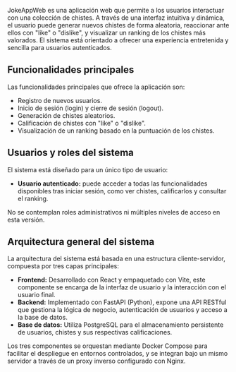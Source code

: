 

JokeAppWeb es una aplicación web que permite a los usuarios interactuar con una colección de chistes. A través de una interfaz intuitiva y dinámica, el usuario puede generar nuevos chistes de forma aleatoria, reaccionar ante ellos con "like" o "dislike", y visualizar un ranking de los chistes más valorados. El sistema está orientado a ofrecer una experiencia entretenida y sencilla para usuarios autenticados.

## Funcionalidades principales

Las funcionalidades principales que ofrece la aplicación son:

- Registro de nuevos usuarios.
- Inicio de sesión (login) y cierre de sesión (logout).
- Generación de chistes aleatorios.
- Calificación de chistes con "like" o "dislike".
- Visualización de un ranking basado en la puntuación de los chistes.

## Usuarios y roles del sistema

El sistema está diseñado para un único tipo de usuario:

- **Usuario autenticado:** puede acceder a todas las funcionalidades disponibles tras iniciar sesión, como ver chistes, calificarlos y consultar el ranking.

No se contemplan roles administrativos ni múltiples niveles de acceso en esta versión.

## Arquitectura general del sistema

La arquitectura del sistema está basada en una estructura cliente-servidor, compuesta por tres capas principales:

- **Frontend:** Desarrollado con React y empaquetado con Vite, este componente se encarga de la interfaz de usuario y la interacción con el usuario final.
- **Backend:** Implementado con FastAPI (Python), expone una API RESTful que gestiona la lógica de negocio, autenticación de usuarios y acceso a la base de datos.
- **Base de datos:** Utiliza PostgreSQL para el almacenamiento persistente de usuarios, chistes y sus respectivas calificaciones.

Los tres componentes se orquestan mediante Docker Compose para facilitar el despliegue en entornos controlados, y se integran bajo un mismo servidor a través de un proxy inverso configurado con Nginx.
